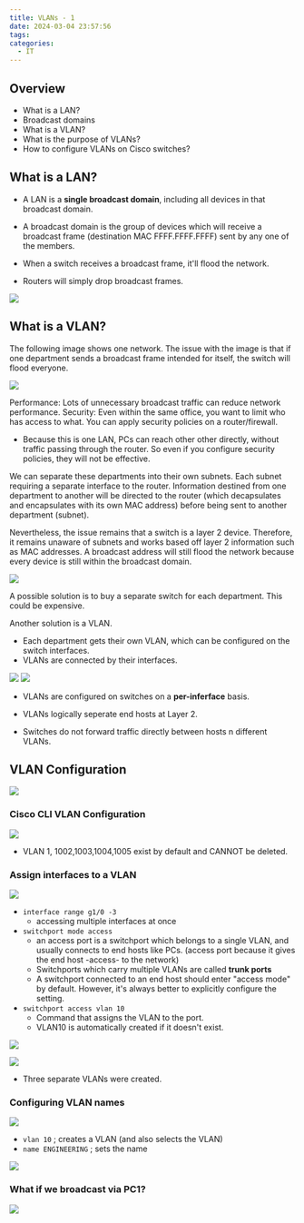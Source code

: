 ```yaml
---
title: VLANs - 1
date: 2024-03-04 23:57:56
tags: 
categories:
  - IT
---
```

## Overview
- What is a LAN? 
- Broadcast domains
- What is a VLAN?
- What is the purpose of VLANs?
- How to configure VLANs on Cisco switches? 


## What is a LAN?
- A LAN is a **single broadcast domain**, including all devices in that broadcast domain.
- A broadcast domain is the group of devices which will receive a broadcast frame (destination MAC FFFF.FFFF.FFFF) sent by any one of the members. 

- When a switch receives a broadcast frame, it'll flood the network.
- Routers will simply drop broadcast frames. 

![](../../images/Pasted%20image%2020240305000321.png)


## What is a VLAN?

The following image shows one network. The issue with the image is that if one department sends a broadcast frame intended for itself, the switch will flood everyone. 

![](../../images/Pasted%20image%2020240305000509.png)

 Performance: Lots of unnecessary broadcast traffic can reduce network performance.
 Security: Even within the same office, you want to limit who has access to what. You can apply security policies on a router/firewall.
 - Because this is one LAN, PCs can reach other other directly, without traffic passing through the router. So even if you configure security policies, they will not be effective. 


We can separate these departments into their own subnets. Each subnet requiring a separate interface to the router. Information destined from one department to another will be directed to the router (which decapsulates and encapsulates with its own MAC address) before being sent to another department (subnet).

Nevertheless, the issue remains that a switch is a layer 2 device. Therefore, it remains unaware of subnets and works based off layer 2 information such as MAC addresses. A broadcast address will still flood the network because every device is still within the broadcast domain.

![](../../images/Pasted%20image%2020240305001237.png)

A possible solution is to buy a separate switch for each department. This could be expensive.

Another solution is a VLAN. 
- Each department gets their own VLAN, which can be configured on the switch interfaces. 
- VLANs are connected by their interfaces.

![](../../images/Pasted%20image%2020240305001422.png)
![](../../images/Pasted%20image%2020240305001508.png)


- VLANs are configured on switches on a **per-inferface** basis.
- VLANs logically seperate end hosts at Layer 2.

- Switches do not forward traffic directly between hosts n different VLANs. 

## VLAN Configuration


![](../../images/Pasted%20image%2020240305001654.png)

### Cisco CLI VLAN Configuration 

![](../../images/Pasted%20image%2020240305001723.png)

- VLAN 1, 1002,1003,1004,1005 exist by default and CANNOT be deleted. 

### Assign interfaces to a VLAN

![](../../images/Pasted%20image%2020240305001830.png)
- `interface range g1/0 -3`
	- accessing multiple interfaces at once
- `switchport mode access`
	- an access port is a switchport which belongs to a single VLAN, and usually connects to end hosts like PCs. (access port because it gives the end host -access- to the network)
	- Switchports which carry multiple VLANs are called **trunk ports**
	- A switchport connected to an end host should enter "access mode" by default. However, it's always better to explicitly configure the setting. 
- `switchport access vlan 10`
	- Command that assigns the VLAN to the port. 
	- VLAN10 is automatically created if it doesn't exist. 

![](../../images/Pasted%20image%2020240305004112.png)

![](../../images/Pasted%20image%2020240305004131.png)
- Three separate VLANs were created.

### Configuring VLAN names

![](../../images/Pasted%20image%2020240305004153.png)
- `vlan 10` ; creates a VLAN (and also selects the VLAN)
- `name ENGINEERING` ; sets the name

![](../../images/Pasted%20image%2020240305004304.png)

### What if we broadcast via PC1?

![](../../images/Pasted%20image%2020240305004333.png)
